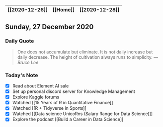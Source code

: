 | [[2020-12-26]] | [[Home]] | [[2020-12-28]] |
| :------------: | :------: | :------------: |

## Sunday, 27 December 2020

### Daily Quote
> One does not accumulate but eliminate. It is not daily increase but daily decrease. The height of cultivation always runs to simplicity.
> &mdash; <cite>Bruce Lee</cite>

### Today's Note

- [x] Read about Element AI sale
- [x] Set up personal discord server for Knowledge Management
- [x] Explore Kaggle forums
- [x] Watched [[15 Years of R in Quantitative Finance]]
- [x] Watched [[R + Tidyverse in Sports]]
- [x] Watched [[Data science UnicoRns (Salary Range for Data Science)]]
- [x] Explore the podcast [[Build a Career in Data Science]]
